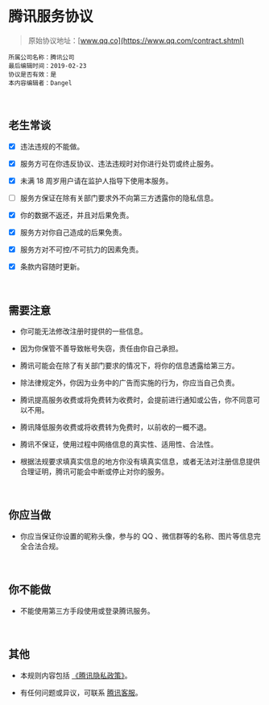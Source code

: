 # 腾讯服务协议

>原始协议地址：[www.qq.co](https://www.qq.com/contract.shtml)
```
所属公司名称：腾讯公司
最后编辑时间：2019-02-23
协议是否有效：是
本内容编辑者：Dangel
```

<br />

## 老生常谈

- [x] 违法违规的不能做。

- [x] 服务方可在你违反协议、违法违规时对你进行处罚或终止服务。

- [x] 未满 18 周岁用户请在监护人指导下使用本服务。

- [ ] 服务方保证在除有关部门要求外不向第三方透露你的隐私信息。

- [x] 你的数据不返还，并且对后果免责。

- [x] 服务方对你自己造成的后果免责。

- [x] 服务方对不可控/不可抗力的因素免责。

- [x] 条款内容随时更新。

<br />

## 需要注意

- 你可能无法修改注册时提供的一些信息。

- 因为你保管不善导致帐号失窃，责任由你自己承担。

- 腾讯可能会在除了有关部门要求的情况下，将你的信息透露给第三方。

- 除法律规定外，你因为业务中的广告而实施的行为，你应当自己负责。

- 腾讯提高服务收费或将免费转为收费时，会提前进行通知或公告，你不同意可以不用。

- 腾讯降低服务收费或将收费转为免费时，以前收的一概不退。

- 腾讯不保证，使用过程中网络信息的真实性、适用性、合法性。

- 根据法规要求填真实信息的地方你没有填真实信息，或者无法对注册信息提供合理证明，腾讯可能会中断或停止对你的服务。

<br />

## 你应当做

- 你应当保证你设置的昵称头像，参与的 QQ 、微信群等的名称、图片等信息完全合法合规。

<br />

## 你不能做

- 不能使用第三方手段使用或登录腾讯服务。


<br />

## 其他

- 本规则内容包括  [《腾讯隐私政策》](http://www.qq.com/privacy.htm)。

- 有任何问题或异议，可联系 [腾讯客服](http://kf.qq.com)。

<br />

<br />